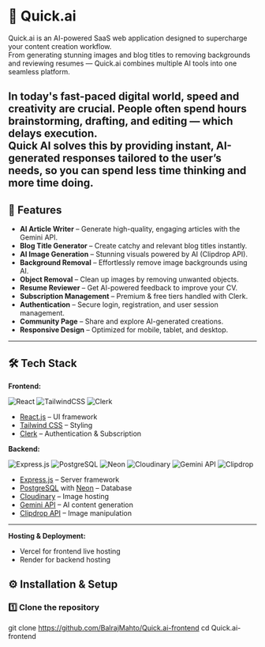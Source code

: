 # 🚀 Quick.ai

Quick.ai is an AI-powered SaaS web application designed to supercharge your content creation workflow.  
From generating stunning images and blog titles to removing backgrounds and reviewing resumes — Quick.ai combines multiple AI tools into one seamless platform.

In today's fast-paced digital world, **speed and creativity** are crucial. People often spend hours brainstorming, drafting, and editing — which delays execution.  
Quick AI solves this by providing **instant, AI-generated responses** tailored to the user’s needs, so you can spend less time thinking and more time doing.
---

## 🌟 Features

- **AI Article Writer** – Generate high-quality, engaging articles with the Gemini API.
- **Blog Title Generator** – Create catchy and relevant blog titles instantly.
- **AI Image Generation** – Stunning visuals powered by AI (Clipdrop API).
- **Background Removal** – Effortlessly remove image backgrounds using AI.
- **Object Removal** – Clean up images by removing unwanted objects.
- **Resume Reviewer** – Get AI-powered feedback to improve your CV.
- **Subscription Management** – Premium & free tiers handled with Clerk.
- **Authentication** – Secure login, registration, and user session management.
- **Community Page** – Share and explore AI-generated creations.
- **Responsive Design** – Optimized for mobile, tablet, and desktop.

---

## 🛠 Tech Stack

**Frontend:**

![React](https://img.shields.io/badge/React-20232A?style=for-the-badge&logo=react&logoColor=61DAFB)
![TailwindCSS](https://img.shields.io/badge/TailwindCSS-38B2AC?style=for-the-badge&logo=tailwind-css&logoColor=white)
![Clerk](https://img.shields.io/badge/Clerk-3B82F6?style=for-the-badge&logo=clerk&logoColor=white)

- [React.js](https://reactjs.org/) – UI framework
- [Tailwind CSS](https://tailwindcss.com/) – Styling
- [Clerk](https://clerk.com/) – Authentication & Subscription

**Backend:**

![Express.js](https://img.shields.io/badge/Express.js-000000?style=for-the-badge&logo=express&logoColor=white)
![PostgreSQL](https://img.shields.io/badge/PostgreSQL-4169E1?style=for-the-badge&logo=postgresql&logoColor=white)
![Neon](https://img.shields.io/badge/Neon-00E599?style=for-the-badge&logo=neon&logoColor=white)
![Cloudinary](https://img.shields.io/badge/Cloudinary-4285F4?style=for-the-badge&logo=cloudinary&logoColor=white)
![Gemini API](https://img.shields.io/badge/Gemini_API-4285F4?style=for-the-badge&logo=google&logoColor=white)
![Clipdrop](https://img.shields.io/badge/Clipdrop-000000?style=for-the-badge&logo=stability-ai&logoColor=white)

- [Express.js](https://expressjs.com/) – Server framework
- [PostgreSQL](https://www.postgresql.org/) with [Neon](https://neon.tech/) – Database
- [Cloudinary](https://cloudinary.com/) – Image hosting
- [Gemini API](https://ai.google/) – AI content generation
- [Clipdrop API](https://clipdrop.co/) – Image manipulation

---

**Hosting & Deployment:**  
- Vercel for frontend live hosting  
- Render for backend hosting

## ⚙️ Installation & Setup

### 1️⃣ Clone the repository
git clone https://github.com/BalrajMahto/Quick.ai-frontend
cd Quick.ai-frontend
